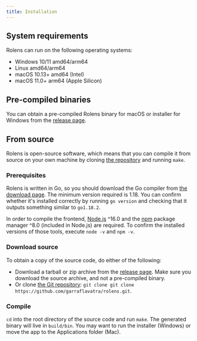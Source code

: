 ```yaml
---
title: Installation
---
```


## System requirements

Rolens can run on the following operating systems:

* Windows 10/11 amd64/arm64
* Linux amd64/arm64
* macOS 10.13+ amd64 (Intel)
* macOS 11.0+ arm64 (Apple Silicon)

## Pre-compiled binaries

You can obtain a pre-compiled Rolens binary for macOS or installer for Windows from the [release page](https://github.com/garraflavatra/rolens/releases/latest).

## From source

Rolens is open-source software, which means that you can compile it from source on your own machine by cloning [the repository](https://github.com/garraflavatra/rolens) and running `make`.

### Prerequisites

Rolens is written in Go, so you should download the Go compiler from [the download page](https://go.dev/dl/). The minimum version required is 1.18. You can confirm whether it's installed correctly by running `go version` and checking that it outputs something similar to `go1.18.2`.

In order to compile the frontend, [Node.js](https://nodejs.org/en/download) ^16.0 and the [npm](https://npmjs.com) package manager ^8.0 (included in Node.js) are required. To confirm the installed versions of those tools, execute `node -v` and `npm -v`.

### Download source

To obtain a copy of the source code, do either of the following:

* Download a tarball or zip archive from the [release page](https://github.com/garraflavatra/rolens/releases/latest). Make sure you download the source archive, and not a pre-compiled binary.
* Or clone [the Git repository](https://github.com/garraflavatra/rolens): `git clone git clone https://github.com/garraflavatra/rolens.git`.

### Compile

`cd` into the root directory of the source code and run `make`. The generated binary will live in `build/bin`. You may want to run the installer (Windows) or move the app to the Applications folder (Mac).

